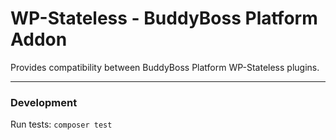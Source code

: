 # WP-Stateless - BuddyBoss Platform Addon

Provides compatibility between BuddyBoss Platform WP-Stateless plugins.

---

### Development

Run tests: `composer test`
